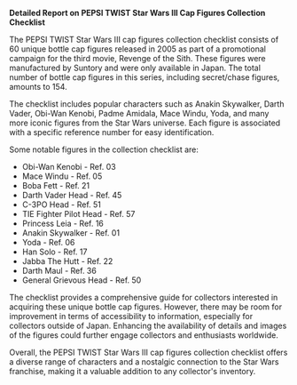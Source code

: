 **Detailed Report on PEPSI TWIST Star Wars III Cap Figures Collection Checklist**

The PEPSI TWIST Star Wars III cap figures collection checklist consists of 60 unique bottle cap figures released in 2005 as part of a promotional campaign for the third movie, Revenge of the Sith. These figures were manufactured by Suntory and were only available in Japan. The total number of bottle cap figures in this series, including secret/chase figures, amounts to 154.

The checklist includes popular characters such as Anakin Skywalker, Darth Vader, Obi-Wan Kenobi, Padme Amidala, Mace Windu, Yoda, and many more iconic figures from the Star Wars universe. Each figure is associated with a specific reference number for easy identification.

Some notable figures in the collection checklist are:
- Obi-Wan Kenobi - Ref. 03
- Mace Windu - Ref. 05
- Boba Fett - Ref. 21
- Darth Vader Head - Ref. 45
- C-3PO Head - Ref. 51
- TIE Fighter Pilot Head - Ref. 57
- Princess Leia - Ref. 16
- Anakin Skywalker - Ref. 01
- Yoda - Ref. 06
- Han Solo - Ref. 17
- Jabba The Hutt - Ref. 22
- Darth Maul - Ref. 36
- General Grievous Head - Ref. 50

The checklist provides a comprehensive guide for collectors interested in acquiring these unique bottle cap figures. However, there may be room for improvement in terms of accessibility to information, especially for collectors outside of Japan. Enhancing the availability of details and images of the figures could further engage collectors and enthusiasts worldwide.

Overall, the PEPSI TWIST Star Wars III cap figures collection checklist offers a diverse range of characters and a nostalgic connection to the Star Wars franchise, making it a valuable addition to any collector's inventory.